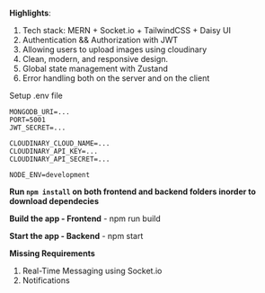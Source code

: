 **Highlights**:

1. Tech stack: MERN + Socket.io + TailwindCSS + Daisy UI
2. Authentication && Authorization with JWT
3. Allowing users to upload images using cloudinary
4. Clean, modern, and responsive design.
5. Global state management with Zustand
6. Error handling both on the server and on the client

Setup .env file
```
MONGODB_URI=...
PORT=5001
JWT_SECRET=...

CLOUDINARY_CLOUD_NAME=...
CLOUDINARY_API_KEY=...
CLOUDINARY_API_SECRET=...

NODE_ENV=development
```

**Run ```npm install``` on both frontend and backend folders inorder to download dependecies**

**Build the app - Frontend** - npm run build

**Start the app - Backend** - npm start

**Missing Requirements**
1. Real-Time Messaging using Socket.io
2. Notifications
